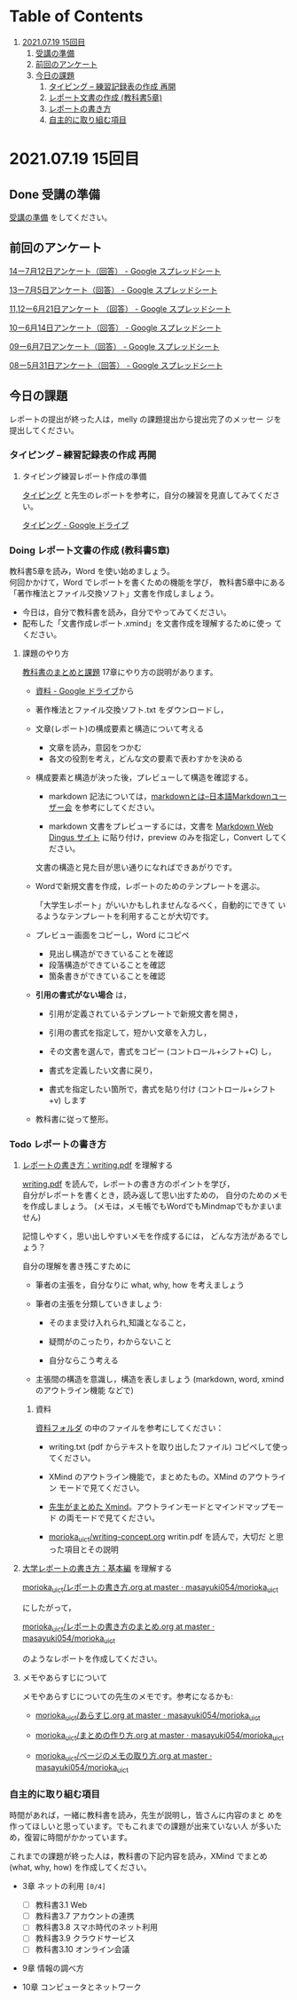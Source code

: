 
# Table of Contents

1.  [2021.07.19 15回目](#orga4b3497)
    1.  [受講の準備](#org9c55660)
    2.  [前回のアンケート](#orga4ff99e)
    3.  [今日の課題](#org54b67fb)
        1.  [タイピング &#x2013; 練習記録表の作成 再開](#org6305e2e)
        2.  [レポート文書の作成 (教科書5章)](#org37b15a7)
        3.  [レポートの書き方](#orgfe1263b)
        4.  [自主的に取り組む項目](#orge57689b)


<a id="orga4b3497"></a>

# 2021.07.19 15回目


<a id="org9c55660"></a>

## Done 受講の準備

[受講の準備](../prepare.md) をしてください。


<a id="orga4ff99e"></a>

## 前回のアンケート

[14ー7月12日アンケート（回答） - Google スプレッドシート](https://docs.google.com/spreadsheets/d/1FWdWChS6_olk5isQczLsu28jXXykut_l7a6dXiQurNM/edit#gid=2040900589)    

[13ー7月5日アンケート（回答） - Google スプレッドシート](https://docs.google.com/spreadsheets/d/1ErVwJgYIiSPk2juziud8unmWblC_nRJmM8Psd4mDz54/edit?resourcekey#gid=526984558)

[11,12ー6月21日アンケート （回答） - Google スプレッドシート](https://docs.google.com/spreadsheets/d/1gHFJF176ICYj6WNA-HyCDb0SL_eWDWz9Z4t44DZnVqc/edit?resourcekey#gid=694796963)    

[10ー6月14日アンケート（回答） - Google スプレッドシート](https://docs.google.com/spreadsheets/d/1GwgjxA37Gi5xw4CDli7BG9N8p9LULYFalbzeCzMe4cs/edit#gid=1448456366)    

[09ー6月7日アンケート（回答） - Google スプレッドシート](https://docs.google.com/spreadsheets/d/1pl8Kjh6gJEIAshmCyG5hrKdN6D67kePGuIkFZYGZm3s/edit#gid=1005746073)

[08ー5月31日アンケート（回答） - Google スプレッドシート](https://docs.google.com/spreadsheets/d/1GVxB0timrKoEnupnwSp_LO28HFJ9Cd7BeC-L4h_TijY/edit?resourcekey#gid=1519153475)    


<a id="org54b67fb"></a>

## 今日の課題

レポートの提出が終った人は，melly の課題提出から提出完了のメッセー
ジを提出してください。


<a id="org6305e2e"></a>

### タイピング &#x2013; 練習記録表の作成 再開

1.  タイピング練習レポート作成の準備

    [タイピング](../typing.md) と先生のレポートを参考に，自分の練習を見直してみてください。
    
    [タイピング - Google ドライブ](https://drive.google.com/drive/u/0/folders/179cNVylaX8X1Uq4YjN4o_256AteNZENt)


<a id="org37b15a7"></a>

### Doing レポート文書の作成 (教科書5章)

教科書5章を読み，Word を使い始めましょう。   
何回かかけて，Word でレポートを書くための機能を学び，
教科書5章中にある「著作権法とファイル交換ソフト」文書を作成しましょう。

-   今日は，自分で教科書を読み，自分でやってみてください。
-   配布した「文書作成レポート.xmind」を文書作成を理解するために使っ
    てください。

1.  課題のやり方

    [教科書のまとめと課題](http://masayuki054.github.io/morioka_u_ict/text.html)
    17章にやり方の説明があります。
    
    -   [資料 - Google ドライブ](https://drive.google.com/drive/folders/1IXQTG4eie-XSbxP-TD_FBJdZTVRg6eeJ)から
    -   著作権法とファイル交換ソフト.txt をダウンロードし，
    
    -   文章(レポート)の構成要素と構造について考える
        -   文章を読み，意図をつかむ
        -   各文の役割を考え，どんな文の要素で表わすかを決める
    
    -   構成要素と構造が決った後，プレビューして構造を確認する。
        
        -   markdown 記法については，[markdownとは&#x2013;日本語Markdownユーザー会](http://www.markdown.jp/what-is-markdown/)
            を参考にしてください。
        
        -   markdown 文書をプレビューするには，文書を [Markdown Web Dingus サイト](https://daringfireball.net/projects/markdown/dingus)
            に貼り付け，preview のみを指定し，Convert してください。
        
        文書の構造と見た目が思い通りになればできあがりです。
    
    -   Wordで新規文書を作成，レポートのためのテンプレートを選ぶ。
        
        「大学生レポート」がいいかもしれませんなるべく，自動的にできて
        いるようなテンプレートを利用することが大切です。
    
    -   プレビュー画面をコピーし，Word にコピペ
        -   見出し構造ができていることを確認
        -   段落構造ができていることを確認
        -   箇条書きができていることを確認
    
    -   **引用の書式がない場合** は，
        -   引用が定義されているテンプレートで新規文書を開き，
        -   引用の書式を指定して，短かい文章を入力し，
        -   その文書を選んで，書式をコピー (コントロール+シフト+C) し，
        
        -   書式を定義したい文書に戻り，
        -   書式を指定したい箇所で，書式を貼り付け (コントロール+シフト
            +v) します
    
    -   教科書に従って整形。


<a id="orgfe1263b"></a>

### Todo レポートの書き方

1.  [レポートの書き方：writing.pdf](https://repository.kulib.kyoto-u.ac.jp/dspace/bitstream/2433/250143/1/writing.pdf) を理解する

    [writing.pdf](https://repository.kulib.kyoto-u.ac.jp/dspace/bitstream/2433/250143/1/writing.pdf) を読んで，レポートの書き方のポイントを学び，     
    自分がレポートを書くとき，読み返して思い出すための，
    自分のためのメモを作成しましょう。
    (メモは，メモ帳でもWordでもMindmapでもかまいません)
    
    記憶しやすく，思い出しやすいメモを作成するには，
    どんな方法があるでしょう？
    
    自分の理解を書き残こすために
    
    -   筆者の主張を，自分なりに what, why, how を考えましょう
    
    -   筆者の主張を分類していきましょう:
        -   そのまま受け入れられ,知識となること，
        
        -   疑問がのこったり，わからないこと
        
        -   自分ならこう考える
    
    -   主張間の構造を意識し，構造を表しましょう
        (markdown, word, xmind のアウトライン機能 などで)
    
    1.  資料
    
        [資料フォルダ](https://drive.google.com/drive/folders/1IXQTG4eie-XSbxP-TD_FBJdZTVRg6eeJ?usp=sharing) の中のファイルを参考にしてください：
        
        -   writing.txt (pdf からテキストを取り出したファイル)
            コピペして使ってください。
        
        -   XMind のアウトライン機能で，まとめたもの。XMind のアウトライン
            モードで見てください。
        
        -   [先生がまとめた Xmind](https://drive.google.com/file/d/1feYvI6NWJ_N-Wx9pTHlZy-A0DlkQhet9/view?usp=sharing)。アウトラインモードとマインドマップモード
            の両モードで見てください。
        
        -   [morioka<sub>u</sub><sub>ict</sub>/writing-concept.org](https://github.com/masayuki054/morioka_u_ict/blob/master/org/articles/writing-concept.org) writin.pdf を読んで，大切だ
            と思った項目とその説明

2.  [大学レポートの書き方：基本編](http://www.report.gusoku.net/kihon/) を理解する

    [morioka<sub>u</sub><sub>ict</sub>/レポートの書き方.org at master · masayuki054/morioka<sub>u</sub><sub>ict</sub>](https://github.com/masayuki054/morioka_u_ict/blob/master/org/articles/%E3%83%AC%E3%83%9D%E3%83%BC%E3%83%88%E3%81%AE%E6%9B%B8%E3%81%8D%E6%96%B9.org)
    
    にしたがって，
    
    [morioka<sub>u</sub><sub>ict</sub>/レポートの書き方のまとめ.org at master · masayuki054/morioka<sub>u</sub><sub>ict</sub>](https://github.com/masayuki054/morioka_u_ict/blob/master/org/articles/%E3%83%AC%E3%83%9D%E3%83%BC%E3%83%88%E3%81%AE%E6%9B%B8%E3%81%8D%E6%96%B9%E3%81%AE%E3%81%BE%E3%81%A8%E3%82%81.org)
    
    のようなレポートを作成してください。

3.  メモやあらすじについて

    メモやあらすじについての先生のメモです。参考になるかも:
    
    -   [morioka<sub>u</sub><sub>ict</sub>/あらすじ.org at master · masayuki054/morioka<sub>u</sub><sub>ict</sub>](https://github.com/masayuki054/morioka_u_ict/blob/master/org/articles/%E3%81%82%E3%82%89%E3%81%99%E3%81%98.org)
    
    -   [morioka<sub>u</sub><sub>ict</sub>/まとめの作り方.org at master · masayuki054/morioka<sub>u</sub><sub>ict</sub>](https://github.com/masayuki054/morioka_u_ict/blob/master/org/articles/%E3%81%BE%E3%81%A8%E3%82%81%E3%81%AE%E4%BD%9C%E3%82%8A%E6%96%B9.org)
    
    -   [morioka<sub>u</sub><sub>ict</sub>/ページのメモの取り方.org at master · masayuki054/morioka<sub>u</sub><sub>ict</sub>](https://github.com/masayuki054/morioka_u_ict/blob/master/org/articles/%E3%83%9A%E3%83%BC%E3%82%B8%E3%81%AE%E3%83%A1%E3%83%A2%E3%81%AE%E5%8F%96%E3%82%8A%E6%96%B9.org)


<a id="orge57689b"></a>

### 自主的に取り組む項目

時間があれば，一緒に教科書を読み，先生が説明し，皆さんに内容のまと
めを作ってほしいと思っています。でもこれまでの課題が出来ていない人
が多いため，復習に時間がかかっています。

これまでの課題が終った人は，教科書の下記内容を読み，XMind でまとめ
(what, why, how) を作成してください。

-   3章 ネットの利用 <code>[0/4]</code>
    -   [ ] 教科書3.1 Web
    -   [ ] 教科書3.7 アカウントの連携
    -   [ ] 教科書3.8 スマホ時代のネット利用
    -   [ ] 教科書3.9 クラウドサービス
    -   [ ] 教科書3.10 オンライン会議

-   9章 情報の調べ方

-   10章 コンピュータとネットワーク

